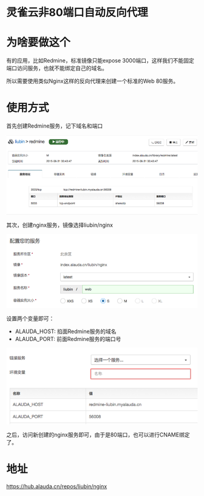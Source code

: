 灵雀云非80端口自动反向代理
=========================

# 为啥要做这个

有的应用，比如Redmine，标准镜像只能expose 3000端口，这样我们不能固定端口访问服务，也就不能绑定自己的域名。

所以需要使用类似Nginx这样的反向代理来创建一个标准的Web 80服务。

# 使用方式

首先创建Redmine服务，记下域名和端口

![](images/step1.png)

其次，创建nginx服务，镜像选择liubin/nginx

![](images/step2.png)

设置两个变量即可：

- ALAUDA_HOST: 掐面Redmine服务的域名
- ALAUDA_PORT: 前面Redmine服务的端口号

![](images/step3.png)

之后，访问新创建的nginx服务即可，由于是80端口，也可以进行CNAME绑定了。


# 地址

https://hub.alauda.cn/repos/liubin/nginx

